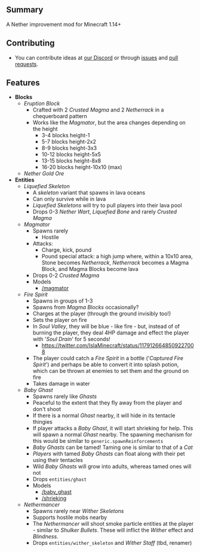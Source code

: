 ## Summary
A Nether improvement mod for Minecraft 1.14+

## Contributing
- You can contribute ideas at [our Discord](https://discord.gg/ftzwyrA) or through [issues](https://github.com/pandorica-mod/pandorica/issues) and [pull requests](https://github.com/pandorica-mod/pandorica/pulls).

## Features
- **Blocks**
    - *Eruption Block*
        - Crafted with 2 *Crusted Magma* and 2 *Netherrack* in a chequerboard pattern
        - Works like the *Magmator*, but the area changes depending on the height
            - 3-4 blocks height-1
            - 5-7 blocks height-2x2
            - 8-9 blocks height-3x3
            - 10-12 blocks height-5x5
            - 13-15 blocks height-8x8
            - 16-20 blocks height-10x10 (max)
    - *Nether Gold Ore*
- **Entities**
    - *Liquefied Skeleton*
        - A *skeleton* variant that spawns in lava oceans
        - Can only survive while in lava
        - *Liquefied Skeletons* will try to pull players into their lava pool
        - Drops 0-3 *Nether Wart*, *Liquefied Bone* and rarely *Crusted Magma*
    - *Magmator*
        - Spawns rarely
            - Hostile
        - Attacks:
            - Charge, kick, pound
            - Pound special attack: a high jump where, within a 10x10 area, Stone becomes *Netherrack*, *Netherrack* becomes a Magma Block, and Magma Blocks become lava
        - Drops 0-2 *Crusted Magma*
        - Models
            - [/magmator](https://lh6.googleusercontent.com/0nG8YggwxWYns45eAFWo4kPGgV_xyenaIeizrULzOm_cts-uRBfc9jZcHk8Az6P203SpfhsNe-Gnd4IuYq_ljFHrv4EYaOqBwsOwHQjT=s440)
    - *Fire Spirit*
        - Spawns in groups of 1-3
        - Spawns from *Magma Blocks* occasionally?
        - Charges at the player (through the ground invisibly too!)
        - Sets the player on fire
        - In *Soul Valley*, they will be blue - like fire - but, instead of of burning the player, they deal 4HP damage and effect the player with '*Soul Drain*' for 5 seconds!
            - https://twitter.com/IslaMinecraft/status/1179126648509227008
        - The player could catch a *Fire Spirit* in a bottle ('*Captured Fire Spirit*') and perhaps be able to convert it into splash potion, which can be thrown at enemies to set them and the ground on fire
        - Takes damage in water
    - *Baby Ghast*
        - Spawns rarely like *Ghasts*
        - Peaceful to the extent that they fly away from the player and don't shoot
        - If there is a normal *Ghast* nearby, it will hide in its tentacle thingies
        - If player attacks a *Baby Ghast*, it will start shrieking for help. This will spawn a normal *Ghast* nearby. The spawning mechanism for this would be similar to `generic.spawnReinforcements`
        - *Baby Ghasts* can be tamed! Taming one is similar to that of a *Cat*
        - *Players* with tamed *Baby Ghasts* can float along with their pet using their tentacles
        - Wild *Baby Ghasts* will grow into adults, whereas tamed ones will not
        - Drops `entities/ghast`
        - Models
            - [/baby_ghast](https://lh4.googleusercontent.com/D-LrWPL6FUrhIMJgX5ZYioqaT69IWFCj4onW6Vw4cIyAss2pCqfC7Fg_WGO1OAGLECl26BFeWQEz9lUhum8kGN9mAKBHSyJMsqF9Cr8)
            - [/shrieking](https://lh3.googleusercontent.com/fBO1et5ULK7-AlKRosm-b4WsraTLH-4ctnfI0MFmtBZJQTZRg0VlvWwktexMwj1VSKE3_NyZwApHA_mnSDPJOboe-RuiwCIdNq_vyfhn)
    - *Nethermancer*
        - Spawns rarely near *Wither Skeletons*
        - Supports hostile mobs nearby
        - The *Nethermancer* will shoot smoke particle entities at the player - similar to *Shulker Bullets*. These will inflict the *Wither* effect and *Blindness*.
        - Drops `entities/wither_skeleton` and *Wither Staff* (tbd, renamer)
